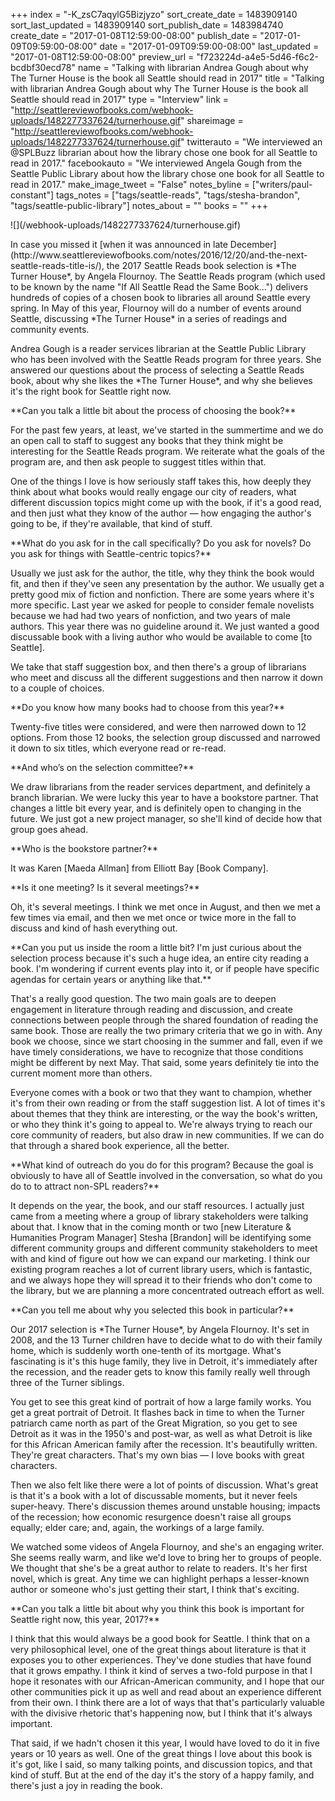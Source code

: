 +++
index = "-K_zsC7aqylG5Bizjyzo"
sort_create_date = 1483909140
sort_last_updated = 1483909140
sort_publish_date = 1483984740
create_date = "2017-01-08T12:59:00-08:00"
publish_date = "2017-01-09T09:59:00-08:00"
date = "2017-01-09T09:59:00-08:00"
last_updated = "2017-01-08T12:59:00-08:00"
preview_url = "f723224d-a4e5-5d46-f6c2-bcdbf30ecd78"
name = "Talking with librarian Andrea Gough about why The Turner House is the book all Seattle should read in 2017"
title = "Talking with librarian Andrea Gough about why The Turner House is the book all Seattle should read in 2017"
type = "Interview"
link = "http://seattlereviewofbooks.com/webhook-uploads/1482277337624/turnerhouse.gif"
shareimage = "http://seattlereviewofbooks.com/webhook-uploads/1482277337624/turnerhouse.gif"
twitterauto = "We interviewed an @SPLBuzz librarian about how the library chose one book for all Seattle to read in 2017."
facebookauto = "We interviewed Angela Gough from the Seattle Public Library about how the library chose one book for all Seattle to read in 2017."
make_image_tweet = "False"
notes_byline = ["writers/paul-constant"]
tags_notes = ["tags/seattle-reads", "tags/stesha-brandon", "tags/seattle-public-library"]
notes_about = ""
books = ""
+++
<p class="image-left">![](/webhook-uploads/1482277337624/turnerhouse.gif)</p>

<p class="intro">In case you missed it [when it was announced in late December](http://www.seattlereviewofbooks.com/notes/2016/12/20/and-the-next-seattle-reads-title-is/), the 2017 Seattle Reads book selection is *The Turner House*, by Angela Flournoy. The Seattle Reads program (which used to be known by the name "If All Seattle Read the Same Book...") delivers hundreds of copies of a chosen book to libraries all around Seattle every spring. In May of this year, Flournoy will do a number of events around Seattle, discussing *The Turner House* in a series of readings and community events.</p>

<p class="intro">Andrea Gough is a reader services librarian at the Seattle Public Library who has been involved with the Seattle Reads program for three years. She answered our questions about the process of selecting a Seattle Reads book, about why she likes the *The Turner House*, and why she believes it's the right book for Seattle right now.</p>

<p class="noindent">**Can you talk a little bit about the process of choosing the book?**</p>

<p class="noindent">For the past few years, at least, we've started in the summertime and we do an open call to staff to suggest any books that they think might be interesting for the Seattle Reads program. We reiterate what the goals of the program are, and then ask people to suggest titles within that.</p> 

One of the things I love is how seriously staff takes this, how deeply they think about what books would really engage our city of readers, what different discussion topics might come up with the book, if it's a good read, and then just what they know of the author — how engaging the author's going to be, if they're available, that kind of stuff. 

<p class="noindent">**What do you ask for in the call specifically? Do you ask for novels? Do you ask for things with Seattle-centric topics?**</p>

<p class="noindent">Usually we just ask for the author, the title, why they think the book would fit, and then if they've seen any presentation by the author. We usually get a pretty good mix of fiction and nonfiction. There are some years where it's more specific. Last year we asked for people to consider female novelists because we had had two years of nonfiction, and two years of male authors. This year there was no guideline around it. We just wanted a good discussable book with a living author who would be available to come [to Seattle].</p>

We take that staff suggestion box, and then there's a group of librarians who meet and discuss all the different suggestions and then narrow it down to a couple of choices.

<p class="noindent">**Do you know how many books had to choose from this year?**</p>

<p class="noindent">Twenty-five titles were considered, and were then narrowed down to 12 options. From those 12 books, the selection group discussed and narrowed it down to six titles, which everyone read or re-read.</p>

<p class="noindent">**And who’s on the selection committee?**</p>

<p class="noindent">We draw librarians from the reader services department, and definitely a branch librarian. We were lucky this year to have a bookstore partner. That changes a little bit every year, and is definitely open to changing in the future. We just got a new project manager, so she'll kind of decide how that group goes ahead.</p>

<p class="noindent">**Who is the bookstore partner?**</p>

<p class="noindent">It was Karen [Maeda Allman] from Elliott Bay [Book Company].</p>

<p class="noindent">**Is it one meeting? Is it several meetings?**</p>

<p class="noindent">Oh, it's several meetings. I think we met once in August, and then we met a few times via email, and then we met once or twice more in the fall to discuss and kind of hash everything out.</p>

<p class="noindent">**Can you put us inside the room a little bit? I'm just curious about the selection process because it's such a huge idea, an entire city reading a book. I'm wondering if current events play into it, or if people have specific agendas for certain years or anything like that.**</p>

<p class="noindent">That's a really good question. The two main goals are to deepen engagement in literature through reading and discussion, and create connections between people through the shared foundation of reading the same book. Those are really the two primary criteria that we go in with. Any book we choose, since we start choosing in the summer and fall, even if we have timely considerations, we have to recognize that those conditions might be different by next May. That said, some years definitely tie into the current moment more than others.</p>

Everyone comes with a book or two that they want to champion, whether it's from their own reading or from the staff suggestion list. A lot of times it's about themes that they think are interesting, or the way the book's written, or who they think it's going to appeal to. We're always trying to reach our core community of readers, but also draw in new communities. If we can do that through a shared book experience, all the better.

<p class="noindent">**What kind of outreach do you do for this program? Because the goal is obviously to have all of Seattle involved in the conversation, so what do you do to to attract non-SPL readers?**</p>

<p class="noindent">It depends on the year, the book, and our staff resources. I actually just came from a meeting where a group of library stakeholders were talking about that. I know that in the coming month or two [new Literature & Humanities Program Manager] Stesha [Brandon] will be identifying some different community groups and different community stakeholders to meet with and kind of figure out how we can expand our marketing. I think our existing program reaches a lot of current library users, which is fantastic, and we always hope they will spread it to their friends who don't come to the library, but we are planning a more concentrated outreach effort as well.</p>

<p class="noindent">**Can you tell me about why you selected this book in particular?**</p>

<p class="noindent">Our 2017 selection is *The Turner House*, by Angela Flournoy. It's set in 2008, and the 13 Turner children have to decide what to do with their family home, which is suddenly worth one-tenth of its mortgage. What's fascinating is it's this huge family, they live in Detroit, it's immediately after the recession, and the reader gets to know this family really well through three of the Turner siblings.</p>

You get to see this great kind of portrait of how a large family works. You get a great portrait of Detroit. It flashes back in time to when the Turner patriarch came north as part of the Great Migration, so you get to see Detroit as it was in the 1950's and post-war, as well as what Detroit is like for this African American family after the recession. It's beautifully written. They're great characters. That's my own bias — I love books with great characters. 

Then we also felt like there were a lot of points of discussion. What's great is that it's a book with a lot of discussable moments, but it never feels super-heavy. There's discussion themes around unstable housing; impacts of the recession; how economic resurgence doesn't raise all groups equally; elder care; and, again, the workings of a large family. 

We watched some videos of Angela Flournoy, and she's an engaging writer. She seems really warm, and like we'd love to bring her to groups of people. We thought that she's be a great author to relate to readers. It's her first novel, which is great. Any time we can highlight perhaps a lesser-known author or someone who's just getting their start, I think that's exciting.

<p class="noindent">**Can you talk a little bit about why you think this book is important for Seattle right now, this year, 2017?**</p>

<p class="noindent">I think that this would always be a good book for Seattle. I think that on a very philosophical level, one of the great things about literature is that it exposes you to other experiences. They've done studies that have found that it grows empathy. I think it kind of serves a two-fold purpose in that I hope it resonates with our African-American community, and I hope that our other communities pick it up as well and read about an experience different from their own. I think there are a lot of ways that that's particularly valuable with the divisive rhetoric that's happening now, but I think that it's always important.</p>

That said, if we hadn't chosen it this year, I would have loved to do it in five years or 10 years as well. One of the great things I love about this book is it's got, like I said, so many talking points, and discussion topics, and that kind of stuff. But at the end of the day it's the story of a happy family, and there's just a joy in reading the book. 

